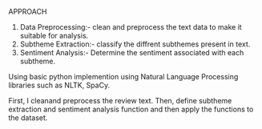 APPROACH
1. Data Preprocessing:- clean and preprocess the text data to make it suitable for analysis.
2. Subtheme Extraction:- classify the diffrent subthemes present in text.
3. Sentiment Analysis:- Determine the sentiment associated with each subtheme.

Using basic python implemention using Natural Language Processing libraries such as NLTK, SpaCy. 

First, I cleanand preprocess the review text. Then, define subtheme extraction and sentiment analysis function and then apply the functions to the dataset.
